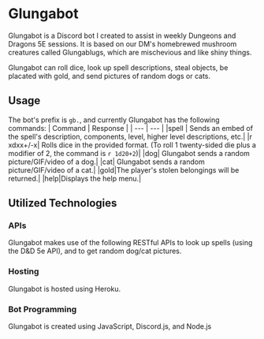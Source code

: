 # Glungabot
Glungabot is a Discord bot I created to assist in weekly Dungeons and Dragons 5E sessions. It is based on our DM's homebrewed mushroom creatures called Glungablugs, which are mischevious and like shiny things.

Glungabot can roll dice, look up spell descriptions, steal objects, be placated with gold, and send pictures of random dogs or cats.

## Usage
The bot's prefix is `gb.`, and currently Glungabot has the following commands:
| Command | Response |
| --- | --- |
|spell <spell-name>| Sends an embed of the spell's description, components, level, higher level descriptions, etc.|
|r xdxx+/-x| Rolls dice in the provided format. (To roll 1 twenty-sided die plus a modifier of 2, the command is `r 1d20+2`)|
|dog| Glungabot sends a random picture/GIF/video of a dog.|
|cat| Glungabot sends a random picture/GIF/video of a cat.|
|gold|The player's stolen belongings will be returned.|
|help|Displays the help menu.|

## Utilized Technologies

### APIs
Glungabot makes use of the following RESTful APIs to look up spells (using the D&D 5e API), and to get random dog/cat pictures.


### Hosting
Glungabot is hosted using Heroku. 

### Bot Programming
Glungabot is created using JavaScript, Discord.js, and Node.js


